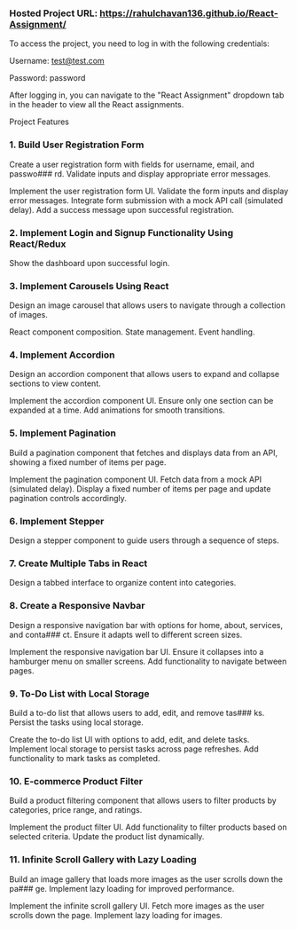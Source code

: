 ### Hosted Project URL: https://rahulchavan136.github.io/React-Assignment/

To access the project, you need to log in with the following credentials:

Username: test@test.com

Password: password

After logging in, you can navigate to the "React Assignment" dropdown tab in the header to view all the React assignments.


Project Features
### 1. Build User Registration Form

Create a user registration form with fields for username, email, and passwo### rd. Validate inputs and display appropriate error messages.

Implement the user registration form UI.
Validate the form inputs and display error messages.
Integrate form submission with a mock API call (simulated delay).
Add a success message upon successful registration.
### 2. Implement Login and Signup Functionality Using React/Redux

Show the dashboard upon successful login.
### 3. Implement Carousels Using React

Design an image carousel that allows users to navigate through a collection of images.

React component composition.
State management.
Event handling.
### 4. Implement Accordion

Design an accordion component that allows users to expand and collapse sections to view content.

Implement the accordion component UI.
Ensure only one section can be expanded at a time.
Add animations for smooth transitions.
### 5. Implement Pagination

Build a pagination component that fetches and displays data from an API, showing a fixed number of items per page.

Implement the pagination component UI.
Fetch data from a mock API (simulated delay).
Display a fixed number of items per page and update pagination controls accordingly.
### 6. Implement Stepper

Design a stepper component to guide users through a sequence of steps.
### 7. Create Multiple Tabs in React

Design a tabbed interface to organize content into categories.
### 8. Create a Responsive Navbar

Design a responsive navigation bar with options for home, about, services, and conta### ct. Ensure it adapts well to different screen sizes.

Implement the responsive navigation bar UI.
Ensure it collapses into a hamburger menu on smaller screens.
Add functionality to navigate between pages.
### 9. To-Do List with Local Storage

Build a to-do list that allows users to add, edit, and remove tas### ks. Persist the tasks using local storage.

Create the to-do list UI with options to add, edit, and delete tasks.
Implement local storage to persist tasks across page refreshes.
Add functionality to mark tasks as completed.

### 10. E-commerce Product Filter

Build a product filtering component that allows users to filter products by categories, price range, and ratings.

Implement the product filter UI.
Add functionality to filter products based on selected criteria.
Update the product list dynamically.

### 11. Infinite Scroll Gallery with Lazy Loading

Build an image gallery that loads more images as the user scrolls down the pa### ge. Implement lazy loading for improved performance.

Implement the infinite scroll gallery UI.
Fetch more images as the user scrolls down the page.
Implement lazy loading for images.

